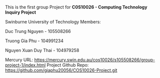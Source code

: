 This is the first group Project for **C0S10026 - Computing Technology Inquiry Project**

Swinburne University of Technology
Members:

Duc Trung Nguyen - 105508266

Truong Gia Phu - 104991234

Nguyen Xuan Duy Thai - 104979258

Mercury URL: https://mercury.swin.edu.au/cos10026/s105508266/group-project-1/index.html
Project Github Repo: https://github.com/giaphu20056/COS10026-Project.git
